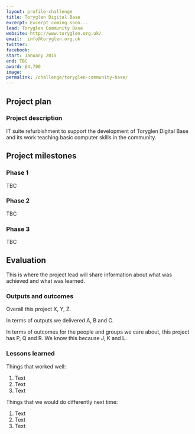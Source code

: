 ```yaml
---
layout: profile-challenge
title: Toryglen Digital Base
excerpt: Excerpt coming soon...
lead: Toryglen Community Base
website: http://www.toryglen.org.uk/
email:  info@toryglen.org.uk
twitter: 
facebook: 
start: January 2015
end: TBC
award: £4,700
image:
permalink: /challenge/toryglen-community-base/ 
---
```


## Project plan

### Project description

IT suite refurbishment to support the development of Toryglen Digital Base and its work teaching basic computer skills in the community. 



## Project milestones

### Phase 1

TBC

### Phase 2

TBC

### Phase 3

TBC



## Evaluation

This is where the project lead will share information about what was achieved and what was learned.

### Outputs and outcomes

Overall this project X, Y, Z.

In terms of outputs we delivered A, B and C.

In terms of outcomes for the people and groups we care about, this project has P, Q and R. We know this because J, K and L.

### Lessons learned

Things that worked well:

1. Text
2. Text
3. Text

Things that we would do differently next time:

1. Text
2. Text
3. Text